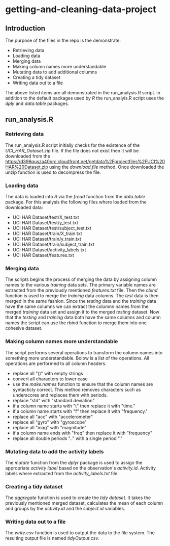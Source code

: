 # getting-and-cleaning-data-project
## Introduction
The purpose of the files in the repo is the demonstrate:
- Retrieving data
- Loading data
- Merging data
- Making column names more understandable
- Mutating data to add additional columns
- Creating a tidy dataset
- Writing data out to a file

The above listed items are all demonstrated in the run_analysis.R script.  In addition to the default packages used by _R_ the run_analyis.R script uses the _dply_ and _data.table_ packages.

## run_analysis.R
### Retrieving data
The run_analysis.R script initially checks for the existence of the _UCI_HAR_Dataset.zip_ file.  If the file does not exist then it will be downloaded from the <https://d396qusza40orc.cloudfront.net/getdata%2Fprojectfiles%2FUCI%20HAR%20Dataset.zip> using the _download.file_ method.  Once downloaded the unzip function is used to decompress the file.

### Loading data
The data is loaded into _R_ via the _fread_ function from the _data.table_ package.  For this analysis the following files where loaded from the downloaded data:
- UCI HAR Dataset/test/X_test.txt
- UCI HAR Dataset/test/y_test.txt
- UCI HAR Dataset/test/subject_test.txt
- UCI HAR Dataset/train/X_train.txt
- UCI HAR Dataset/train/y_train.txt
- UCI HAR Dataset/train/subject_train.txt
- UCI HAR Dataset/activity_labels.txt
- UCI HAR Dataset/features.txt

### Merging data
The scripts begins the process of merging the data by assigning column names to the various *training* data sets.  The primary variable names are extracted from the previously mentioned _features.txt_ file.  Then the _cbind_ function is used to merge the *training* data columns.  The *test* data is then merged in the same fashion.  Since the *testing* data and the *training* data have the same columns we can extract the columnn names from the merged *training* data set and assign it to the merged *testing* dataset.  Now that the *testing* and *training* data both have the same columns and column names the script can use the _rbind_ function to merge them into one cohesive dataset.

### Making column names more understandable
The script performs several operations to transform the column names into something more understandable.  Bolow is a list of the operations.  All operations are performed to all column headers.
- replace all "()" with empty strings
- convert all characters to lower case
- use the _make.names_ function to ensure that the column names are syntacticly correct.  This method removes characters such as underscores and replaces them with periods.
- replace "std" with "standard.deviation"
- if a column name starts with "t" then replace it with "time."
- if a column name starts with "f" then replace it with "frequency."
- replace all "acc" with "accelerometer"
- replace all "gyro" with "gyroscope"
- replace all "mag" with "magnitude"
- if a column name ends with "freq" then replace it with "frequency"
- replace all double periods ".." with a single period "."

### Mutating data to add the activity labels
The _mutate_ function from the _dplyr_ package is used to assign the appropriate _activity label_ based on the observation's _activity.id_.  Activity labels where extracted from the _activity_labels.txt_ file.

### Creating a tidy dataset
The _aggregate_ function is used to create the _tidy dataset_.  It takes the previously mentioned merged dataset, calculates the mean of each column and groups by the _activity.id_ and the _subject.id_ variables.

### Writing data out to a file
The _write.csv_ function is used to output the data to the file system.  The resulting output file is named _tidyOutput.csv_.
